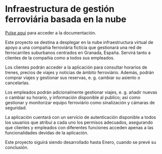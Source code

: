 # Infraestructura de gestión ferroviária basada en la nube

[Pulse aqui](https://migueldgoncalves.github.io/CCproj_1819/) para acceder a la documentación.

Este proyecto se destina a desplegar en la nube infraestructura virtual de apoyo a una compañia ferroviária fictícia que gestionará una red de ferrocarriles suburbanos centrados en Granada, España. Servirá tanto a clientes de la compañia como a todos sus empleados.

Los clientes podrán acceder a la aplicación para consultar horarios de trenes, precios de viajes y noticias de ámbito ferroviário. Además, podrán comprar viajes y gestionar sus reservas, e. g. cambiar su asiento o cancelarlas.

Los empleados podrán adicionalmente gestionar viajes, e. g. añadir nuevas o cambiar su horario, y información disponible al publico; así como gestionar y monitorizar equipo ferroviário como sinalización y cámaras de seguridad.

La aplicación cuentará con un servicio de autenticación disponible a todos los usuarios que atribui a cada uno los permisos adecuados, asegurando que clientes y empleados con diferentes funciones acceden apenas a las funcionalidades devidas de la aplicación.

Este proyecto siguirá siendo desarrollado hasta Enero, cuando se prevé su conclusión.

